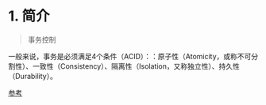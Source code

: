 # 1. 简介
> 事务控制

一般来说，事务是必须满足4个条件（ACID）：：原子性（Atomicity，或称不可分割性）、一致性（Consistency）、隔离性（Isolation，又称独立性）、持久性（Durability）。


[参考](https://www.cnblogs.com/kismetv/p/10331633.html)